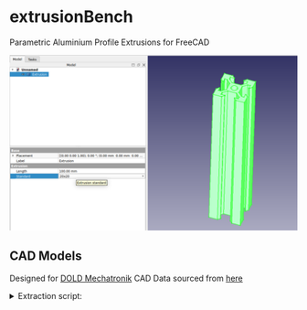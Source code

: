 # extrusionBench
Parametric Aluminium Profile Extrusions for FreeCAD

![extrusionBench](resources/repo/image.png)

## CAD Models
Designed for [DOLD Mechatronik](https://www.dold-mechatronik.de)
CAD Data sourced from [here](https://www.dold-mechatronik.de/CAD-Data)

<details>
<summary>Extraction script:</summary>
Requires `apt install unrar-free`
```bash
cd resources/profiles/dold
wget https://www.dold-mechatronik.de/documents/CAD/Aluminiumprofile/20-I-Typ-Nut-5-STEP-Daten.zip
wget https://www.dold-mechatronik.de/documents/CAD/Aluminiumprofile/30-I-Typ-Nut-6-STEP-Daten.zip
wget https://www.dold-mechatronik.de/documents/CAD/Aluminiumprofile/40-I-Typ-Nut-8-STEP-Daten.zip

# unzip all files and delete source
for f in *.zip; do unzip "$f" && rm "$f"; done
# unzip resulting zips
for f in *.zip; do unzip "$f" && rm "$f"; done
# unrar resulting rar files
for f in *.zip; do unrar -x "$f" && rm "$f"; done


```
</details>